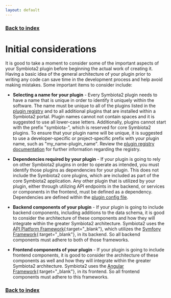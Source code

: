 ```yaml
---
layout: default
---
```


### [Back to index](./index.html)

# Initial considerations

It is good to take a moment to consider some of the important aspects of your Symbiota2 plugin before 
beginning the actual work of creating it. Having a basic idea of the general architecture of your plugin
prior to writing any code can save time in the development process and help avoid making mistakes. Some 
important items to consider include:

- **Selecting a name for your plugin** - 
    Every Symbiota2 plugin needs to have a name that is unique in order to identify it uniquely within 
    the software. The name must be unique to all of the plugins listed in the [plugin registry](https://github.com/Symbiota2/Symbiota2/blob/master/plugin-registry.json)
    and to all additional plugins that are installed within a Symbiota2 portal. Plugin names cannot not 
    contain spaces and it is suggested to use all lower-case letters. Additionally, plugins cannot start
    with the prefix "symbiota-", which is reserved for core Symbiota2 plugins. To ensure that your plugin name will
    be unique, it is suggested to use a developer-specific or project-specific prefix with your plugin name,
    such as "my_name-plugin_name". Review the [plugin registry documentation](./plugin_registry.html)
    for further information regarding the registry.

- **Dependencies required by your plugin** - 
    If your plugin is going to rely on other Symbiota2 plugins in order to operate as intended, you must
    identify those plugins as dependencies for your plugin. This does not include the Symbiota2 core plugins,
    which are included as part of the core Symbiota2 application. Any other plugin that is utilized by your plugin,
    either through utilizing API endpoints in the backend, or services or components in the frontend, must be defined
    as a dependency. Dependencies are defined within the [plugin config file](./plugin_config.html).

- **Backend components of your plugin** - 
    If your plugin is going to include backend components, including additions to the data schema, it is good to
    consider the architecture of these components and how they will integrate within the greater Symbiota2
    architecture. Symbiota2 uses the [API Platform Framework](https://api-platform.com/){:target="_blank"}, which utilizes 
    the [Symfony Framework](https://symfony.com/doc/current/index.html){:target="_blank"}, in its backend. So all backend 
    components must adhere to both of those frameworks.

- **Frontend components of your plugin** - 
    If your plugin is going to include frontend components, it is good to consider the architecture of these components 
    as well and how they will integrate within the greater Symbiota2 architecture. Symbiota2 uses the [Angular Framework](https://angular.io/){:target="_blank"},
    in its frontend. So all frontend components must adhere to this frameworks. 
    
### [Back to index](./index.html)
